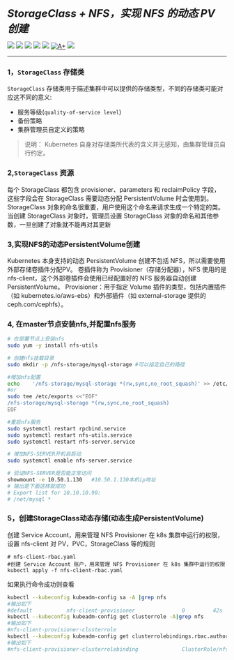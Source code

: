 <p align="left">
<b><i><font size=5> StorageClass + NFS，实现 NFS 的动态 PV 创建</font></i></b>
</p>
<p align="left">
<a herf="https://img.shields.io/badge/CNCF-Kubernetes-informational?style=flat&logo=Kubernetes&color=777BB4"><img src="https://img.shields.io/badge/CNCF-Kubernetes-informational?style=flat&logo=Kubernetes&color=777BB4">
<a herf="https://img.shields.io/badge/StorageClass-informational?style=flat&logo=nfs&color=777BB4"><img src="https://img.shields.io/badge/StorageClass-informational?style=flat&logo=StorageClass&color=777BB4">
<a herf="https://img.shields.io/badge/apiversion-informational?style=flat&logo=apiversion&color=FCC624"><img src="https://img.shields.io/badge/apiversion-informational?style=flat&logo=apiversion&color=FCC624"></a>
<a href="https://img.shields.io/github/issues/sush-sketc/Kubernetes-study-doc"><img src="https://img.shields.io/github/issues/sush-sketc/Kubernetes-study-doc"></a>
<!--<a href="https://img.shields.io/github/v/release/radondb/radondb-mysql-kubernetes?include_prereleases"><img src="https://img.shields.io/github/v/release/sush-sketc/Kubernetes-study-doc?include_prereleases"></a> -->
<a href="https://img.shields.io/github/license/sush-sketc/Kubernetes-study-doc"><img src="https://img.shields.io/github/license/sush-sketc/Kubernetes-study-doc"></a>
<a href="https://goreportcard.com/report/github.com/radondb/radondb-mysql-kubernetes"><img src="https://goreportcard.com/badge/github.com/radondb/radondb-mysql-kubernetes" alt="A+"></a>
<a href="https://img.shields.io/github/stars/sush-sketc/Kubernetes-study-doc"><img src="https://img.shields.io/github/stars/sush-sketc/Kubernetes-study-doc"></a>
</a>
</p>

----
### 1，`StorageClass` 存储类
`StorageClass` 存储类用于描述集群中可以提供的存储类型，不同的存储类可能对应这不同的意义: <br>

+ 服务等级(`quality-of-service level`)
+ 备份策略
+ 集群管理员自定义的策略 <br>
> 说明： Kubernetes 自身对存储类所代表的含义并无感知，由集群管理员自行约定。
### 2,`StorageClass` 资源
每个 StorageClass 都包含 provisioner、parameters 和 reclaimPolicy 字段， 这些字段会在 StorageClass 需要动态分配 PersistentVolume 时会使用到。
StorageClass 对象的命名很重要，用户使用这个命名来请求生成一个特定的类。 当创建 StorageClass 对象时，管理员设置 StorageClass 对象的命名和其他参数，一旦创建了对象就不能再对其更新 <br>

### 3,实现NFS的动态PersistentVolume创建
Kubernetes 本身支持的动态 PersistentVolume 创建不包括 NFS，所以需要使用外部存储卷插件分配PV。
卷插件称为 Provisioner（存储分配器），NFS 使用的是 nfs-client，这个外部卷插件会使用已经配置好的 NFS 服务器自动创建 PersistentVolume。 Provisioner：用于指定 Volume 插件的类型，包括内置插件（如 kubernetes.io/aws-ebs）和外部插件（如 external-storage 提供的 ceph.com/cephfs）。<br>
### 4, 在master节点安装nfs,并配置nfs服务
```bash
# 在部署节点上安装nfs
sudo yum -y install nfs-utils

# 创建nfs挂载目录
sudo mkdir -p /nfs-storage/mysql-storage #可以指定自己的路径

#增加nfs配置
echo    '/nfs-storage/mysql-storage *(rw,sync,no_root_squash)' >> /etc/exports
#or
sudo tee /etc/exports <<"EOF"
/nfs-storage/mysql-storage *(rw,sync,no_root_squash)
EOF

#重启nfs服务
sudo systemctl restart rpcbind.service
sudo systemctl restart nfs-utils.service 
sudo systemctl restart nfs-server.service 

# 增加NFS-SERVER开机自启动
sudo systemctl enable nfs-server.service 

# 验证NFS-SERVER是否能正常访问
showmount -e 10.50.1.130   #10.50.1.130本机ip地址
# 输出是下面这样就成功
# Export list for 10.10.10.90:
# /net/mysql *
```
### 5，创建StorageClass动态存储(动态生成PersistentVolume)
创建 Service Account，用来管理 NFS Provisioner 在 k8s 集群中运行的权限，设置 nfs-client 对 PV，PVC，StorageClass 等的规则<br>
```shell
# nfs-client-rbac.yaml
#创建 Service Account 账户，用来管理 NFS Provisioner 在 k8s 集群中运行的权限
kubectl apply -f nfs-client-rbac.yaml
```
如果执行命令成功则查看
```sh
kubectl --kubeconfig kubeadm-config sa -A |grep nfs
#输出如下
#default           nfs-client-provisioner               0         42s
kubectl --kubeconfig kubeadm-config get clusterrole -A|grep nfs
#输出如下
#nfs-client-provisioner-clusterrole                                     2024-11-23T09:33:05Z
kubectl --kubeconfig kubeadm-config get clusterrolebindings.rbac.authorization.k8s.io -A|grep nfs  
#输出如下
#nfs-client-provisioner-clusterrolebinding              ClusterRole/nfs-client-provisioner-clusterrole
```
